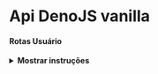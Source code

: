 # Api DenoJS vanilla

#### Rotas Usuário
<details><summary><b>Mostrar instruções</b></summary>

As rotas ficam no endereço **localhost:5555**

```http
POST http://localhost:5000/createUser
```
| Parâmetro   | Tipo       | Descrição                           |
| :---------- | :--------- | :---------------------------------- |
| `name` | `string` | **Obrigatório**. nome para cadastro do usuário|
| `age` | `number` | **Obrigatório**. idade para cadastro do usuário |
| `sex` | `string` | **Obrigatório**. sexo para cadastro do usuário|

**Resposta**
```json
{
  "id": "c7784a1a-1441-4ab4-97f4-e8fab00753cd",
  "name": "XPTO",
  "age": "32",
  "sex": "M"
}
```
---
```http
GET http://localhost:5000/getUsers
```
**Resposta**
```json
[
  {
    "name": "XPTO",
    "age": "32",
    "sex": "M"
  }
]
```
---
```http
GET http://localhost:5000/findUser?id=a4a4185a-3b11-4224-90de-41fde8a7aeb3
```
**Resposta**
```json
{
  "id": "a4a4185a-3b11-4224-90de-41fde8a7aeb3",
  "name": "XPTO",
  "age": "32",
  "sex": "M"
}
```
---
```http
PUT http://localhost:5000/updateUser?id=a4a4185a-3b11-4224-90de-41fde8a7aeb3
```
| Parâmetro   | Tipo       | Descrição                           |
| :---------- | :--------- | :---------------------------------- |
| `name` | `string` | **Obrigatório**. nome para cadastro do usuário|
| `age` | `number` | **Obrigatório**. idade para cadastro do usuário |
| `sex` | `string` | **Obrigatório**. sexo para cadastro do usuário|

**Resposta**
```json
{
  "id": "a4a4185a-3b11-4224-90de-41fde8a7aeb3",
  "name": "XPTO Updated",
  "age": "22",
  "sex": "F"
}
```
---
```http
DELETE http://localhost:5000/deleteUser?id=f99cf58a-a3f2-4706-9a24-b35e48e4b416
```

**Resposta**
```json

```
</details>
